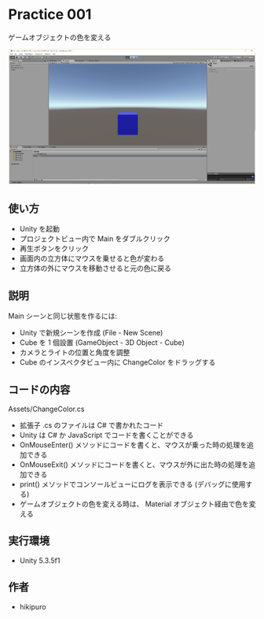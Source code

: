 ﻿# Practice 001

ゲームオブジェクトの色を変える

![Practice 001](https://raw.githubusercontent.com/hikipuro/UnityPractice/image/image/screenshot/Practice-001.png)

## 使い方

- Unity を起動
- プロジェクトビュー内で Main をダブルクリック
- 再生ボタンをクリック
- 画面内の立方体にマウスを乗せると色が変わる
- 立方体の外にマウスを移動させると元の色に戻る

## 説明

Main シーンと同じ状態を作るには:

- Unity で新規シーンを作成 (File - New Scene)
- Cube を 1 個設置 (GameObject - 3D Object - Cube)
- カメラとライトの位置と角度を調整
- Cube のインスペクタビュー内に ChangeColor をドラッグする

## コードの内容

Assets/ChangeColor.cs

- 拡張子 .cs のファイルは C# で書かれたコード
- Unity は C# か JavaScript でコードを書くことができる
- OnMouseEnter() メソッドにコードを書くと、マウスが乗った時の処理を追加できる
- OnMouseExit() メソッドにコードを書くと、マウスが外に出た時の処理を追加できる
- print() メソッドでコンソールビューにログを表示できる (デバッグに使用する)
- ゲームオブジェクトの色を変える時は、 Material オブジェクト経由で色を変える

## 実行環境

- Unity 5.3.5f1

## 作者

- hikipuro
